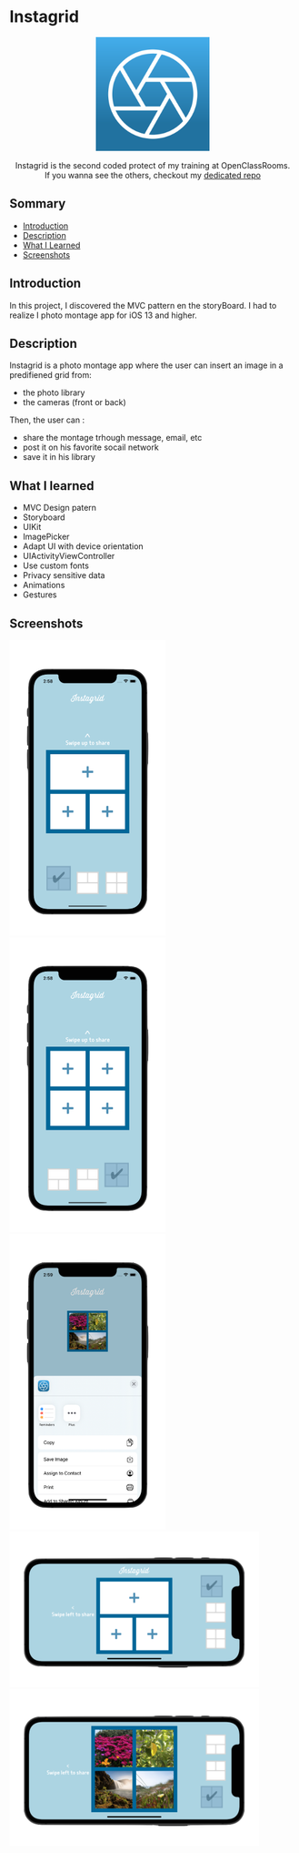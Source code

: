 # Instagrid

<div align="center">
    <img src="./assets/images/Icon.png" width="200" alt="Instagrid Icon">
    <p>
    Instagrid is the second coded protect of my training at OpenClassRooms.<br>
    If you wanna see the others, checkout my <a href="https://github.com/imick666/OpenClassRooms"> dedicated repo</a>
    </p>
</div>



## Sommary
- [Introduction](#introduction)
- [Description](#description)
- [What I Learned](#what-i-learned)
- [Screenshots](#screenshots)

## Introduction

In this project, I discovered the MVC pattern en the storyBoard. I had to realize I photo montage app for iOS 13 and higher.

## Description

Instagrid is a photo montage app where the user can insert an image in a predifiened grid from:

- the photo library 
- the cameras (front or back)

Then, the user can :
- share the montage trhough message, email, etc
- post it on his favorite socail network
- save it in his library

## What I learned

- MVC Design patern
- Storyboard
- UIKit
- ImagePicker
- Adapt UI with device orientation
- UIActivityViewController
- Use custom fonts
- Privacy sensitive data
- Animations
- Gestures

## Screenshots

<img src="./assets/screenshots/screenshot1.png" width="275">
<img src="./assets/screenshots/screenshot2.png" width="275">
<img src="./assets/screenshots/screenshot5.png" width="275">
<img src="./assets/screenshots/screenshot3.png" height="275">
<img src="./assets/screenshots/screenshot4.png" height="275">